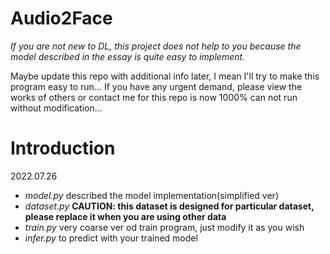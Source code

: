 # Audio2Face

*If you are not new to DL, this project does not help to you because the model described in the essay is quite easy to implement.*

Maybe update this repo with additional info later, I mean I'll try to make this program easy to run...
If you have any urgent demand, please view the works of others or contact me for this repo is now 1000% can not run without modification...

# Introduction 
2022.07.26

- *model.py* described the model implementation(simplified ver)
- *dataset.py* **CAUTION: this dataset is designed for particular dataset, please replace it when you are using other data**
- *train.py* very coarse ver od train program, just modify it as you wish
- *infer.py* to predict with your trained model
